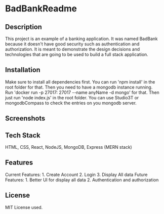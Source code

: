 # BadBankReadme

## Description
This project is an example of a banking application. It was named BadBank because it doesn't have good security such as authentication and authorization. It is meant to demonstrate the design decisions and technologies that are going to be used to build a full stack application. 

## Installation
Make sure to install all dependencies first. You can run 'npm install' in the root folder for that. Then you need to have a mongodb instance running. Run 'docker run -p 27017: 27017 --name anyName -d mongo' for that. Then just run 'node index.js' in the root folder. You can use Studio3T or mongodbCompass to check the entries on you mongodb server.

## Screenshots

## Tech Stack
HTML, CSS, React, NodeJS, MongoDB, Express (MERN stack)

## Features
Current Features:
    1. Create Account
    2. Login
    3. Display All data
Future Features:
    1. Better UI for display all data
    2. Authentication and authorization

## License
MIT License used.